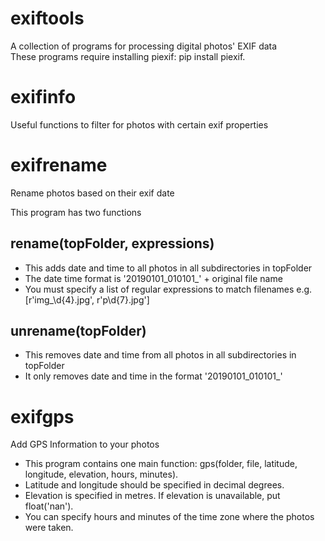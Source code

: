 # exiftools
A collection of programs for processing digital photos' EXIF data  
These programs require installing piexif: pip install piexif. 

# exifinfo
Useful functions to filter for photos with certain exif properties

# exifrename
Rename photos based on their exif date

This program has two functions
## rename(topFolder, expressions)
- This adds date and time to all photos in all subdirectories in topFolder
- The date time format is '20190101_010101_' + original file name
- You must specify a list of regular expressions to match filenames e.g. [r'img_\d{4}.jpg', r'p\d{7}.jpg']
## unrename(topFolder)
- This removes date and time from all photos in all subdirectories in topFolder
- It only removes date and time in the format '20190101_010101_'

# exifgps
Add GPS Information to your photos

- This program contains one main function: gps(folder, file, latitude, longitude, elevation, hours, minutes). 
- Latitude and longitude should be specified in decimal degrees. 
- Elevation is specified in metres. If elevation is unavailable, put float('nan'). 
- You can specify hours and minutes of the time zone where the photos were taken. 
